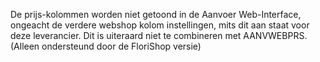 De prijs-kolommen worden niet getoond in de Aanvoer Web-Interface, ongeacht de verdere webshop kolom instellingen, mits dit aan staat voor deze leverancier. Dit is uiteraard niet te combineren met AANVWEBPRS. (Alleen ondersteund door de FloriShop versie)